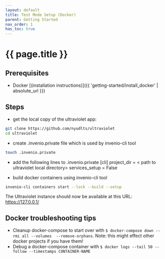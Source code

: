 ```yaml
---
layout: default
title: Test Mode Setup (Docker)
parent: Getting Started
nav_order: 1
has_toc: true
---
```

# {{ page.title }}

## Prerequisites
- Docker [(installation instructions)]({{ 'getting-started/install_docker' | absolute_url }})

## Steps

- get the local copy of the ultraviolet app:

```sh
git clone https://github.com/nyudlts/ultraviolet
cd ultraviolet
```
- create .invenio.private file which is used by invenio-cli tool
```sh
touch .invenio.private
```
- add the following lines to .invenio.private
[cli]
project_dir = < path to ultraviolet local directory>
services_setup = False

- build docker containers using invenio-cli tool
```sh
invenio-cli containers start --lock --build --setup
```

The Ultraviolet instance should now be available at this URL: https://127.0.0.1/

## Docker troubleshooting tips  

- Cleanup docker-compose to start over with `$ docker-compose down --rmi all --volumes  --remove-orphans`. Note: this might effect other docker projects if you have them!  
- Debug a docker-compose container with `$ docker logs --tail 50 --follow --timestamps CONTAINER-NAME`
